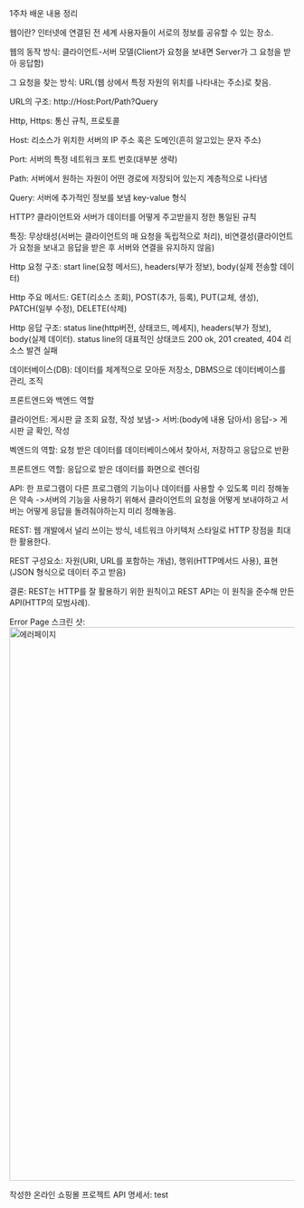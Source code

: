 1주차 배운 내용 정리

웹이란? 인터넷에 연결된 전 세계 사용자들이 서로의 정보를 공유할 수 있는 장소.

웹의 동작 방식: 클라이언트-서버 모델(Client가 요청을 보내면 Server가 그 요청을 받아 응답함)

그 요청을 찾는 방식: URL(웹 상에서 특정 자원의 위치를 나타내는 주소)로 찾음.

URL의 구조: http://Host:Port/Path?Query

Http, Https: 통신 규칙, 프로토콜

Host: 리소스가 위치한 서버의 IP 주소 혹은 도메인(흔히 알고있는 문자 주소)

Port: 서버의 특정 네트워크 포트 번호(대부분 생략)

Path: 서버에서 원하는 자원이 어떤 경로에 저장되어 있는지 계층적으로 나타냄

Query: 서버에 추가적인 정보를 보냄 key-value 형식

HTTP? 클라이언트와 서버가 데이터를 어떻게 주고받을지 정한 통일된 규칙

특징: 무상태성(서버는 클라이언트의 매 요청을 독립적으로 처리), 비연결성(클라이언트가 요청을 보내고
응답을 받은 후 서버와 연결을 유지하지 않음)

Http 요청 구조: start line(요청 메서드), headers(부가 정보), body(실제 전송할 데이터)

Http 주요 메서드: GET(리소스 조회), POST(추가, 등록), PUT(교체, 생성), PATCH(일부 수정), DELETE(삭제)

Http 응답 구조: status line(http버전, 상태코드, 메세지), headers(부가 정보), body(실제 데이터).
status line의 대표적인 상태코드 200 ok, 201 created, 404 리소스 발견 실패

데이터베이스(DB): 데이터를 체계적으로 모아둔 저장소, DBMS으로 데이터베이스를 관리, 조직

프론트엔드와 백엔드 역할

클라이언트: 게시판 글 조회 요청, 작성 보냄-> 서버:(body에 내용 담아서) 응답-> 게시판 글 확인, 작성

벡엔드의 역할: 요청 받은 데이터를 데이터베이스에서 찾아서, 저장하고 응답으로 반환

프론트엔드 역할: 응답으로 받은 데이터를 화면으로 렌더링

API: 한 프로그램이 다른 프로그램의 기능이나 데이터를 사용할 수 있도록 미리 정해놓은 약속
->서버의 기능을 사용하기 위해서 클라이언트의 요청을 어떻게 보내야하고 서버는 어떻게 응답을 돌려줘야하는지 미리 정해놓음.

REST: 웹 개발에서 널리 쓰이는 방식, 네트워크 아키텍처 스타일로 HTTP 장점을 최대한 활용한다.

REST 구성요소: 자원(URI, URL를 포함하는 개념), 행위(HTTP메서드 사용), 표현(JSON 형식으로 데이터 주고 받음)

결론: REST는 HTTP를 잘 활용하기 위한 원칙이고 REST API는 이 원칙을 준수해 만든 API(HTTP의 모범사례).



Error Page 스크린 샷:
<img width="1920" height="979" alt="에러페이지" src="https://github.com/user-attachments/assets/fb56f9f8-c8ed-40bd-ac17-8df8af7d537d" />

작성한 온라인 쇼핑몰 프로젝트 API 명세서:
test
